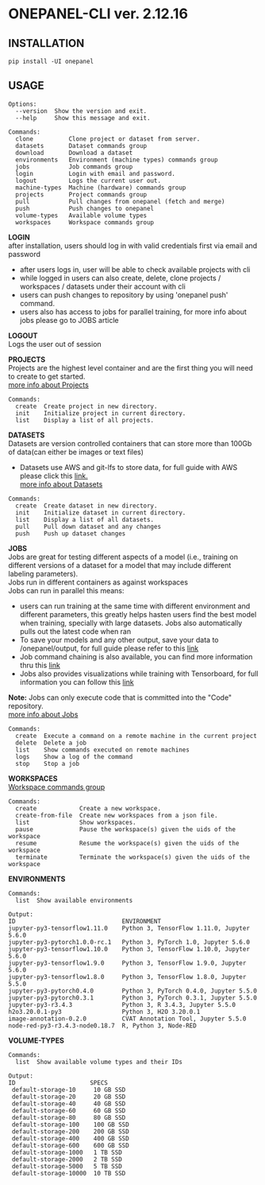 # ONEPANEL-CLI ver. 2.12.16

## INSTALLATION
```
pip install -UI onepanel
```

## USAGE  
```
Options:  
  --version  Show the version and exit.  
  --help     Show this message and exit.

Commands:  
  clone          Clone project or dataset from server.  
  datasets       Dataset commands group  
  download       Download a dataset  
  environments   Environment (machine types) commands group  
  jobs           Job commands group  
  login          Login with email and password.  
  logout         Logs the current user out.  
  machine-types  Machine (hardware) commands group  
  projects       Project commands group  
  pull           Pull changes from onepanel (fetch and merge)  
  push           Push changes to onepanel  
  volume-types   Available volume types  
  workspaces     Workspace commands group
 ```

**LOGIN**  
after installation, users should log in with valid credentials first via email and password
  - after users logs in, user will be able to check available projects with cli
  - while logged in users can also create, delete, clone projects / workspaces / datasets under their account with cli
  - users can push changes to repository by using 'onepanel push' command.
  - users also has access to jobs for parallel training, for more info about jobs please go to JOBS article

**LOGOUT**  
Logs the user out of session

**PROJECTS**  
Projects are the highest level container and are the first thing you will need to create to get started.  
[more info about Projects](https://help.onepanel.io/projects/creating-projects/creating-projects)
```
Commands:
  create  Create project in new directory.
  init    Initialize project in current directory.
  list    Display a list of all projects.
```

**DATASETS**  
Datasets are version controlled containers that can store more than 100Gb of data(can either be images or text files)
 - Datasets use AWS and git-lfs to store data, for full guide with AWS please click this [link.](https://help.onepanel.io/datasets/creating-datasets-from-aws-s3)  
[more info about Datasets](https://help.onepanel.io/datasets/creating-datasets)
```
Commands:
  create  Create dataset in new directory.
  init    Initialize dataset in current directory.
  list    Display a list of all datasets.
  pull    Pull down dataset and any changes
  push    Push up dataset changes
```

**JOBS**  
Jobs are great for testing different aspects of a model (i.e., training on different versions of a dataset for a model that may include different labeling parameters).  
Jobs run in different containers as against workspaces  
Jobs can run in parallel this means:
  - users can run training at the same time with different environment and different parameters, this greatly helps hasten users find the best model when training, specially with large datasets.
Jobs also automatically pulls out the latest code when ran  
 - To save your models and any other output, save your data to /onepanel/output, for full guide please refer to this [link](https://help.onepanel.io/jobs/job-output)
 - Job command chaining is also available, you can find more information thru this [link](https://help.onepanel.io/jobs/job-command-chaining)
  - Jobs also provides visualizations while training with Tensorboard, for full information you can follow this [link](https://help.onepanel.io/jobs/tensorboard-visualizations-in-jobs)

**Note:** Jobs can only execute code that is committed into the "Code" repository.  
[more info about Jobs](https://help.onepanel.io/jobs/creating-jobs)
```
Commands:
  create  Execute a command on a remote machine in the current project
  delete  Delete a job
  list    Show commands executed on remote machines
  logs    Show a log of the command
  stop    Stop a job
```

**WORKSPACES**  
[Workspace commands group](https://help.onepanel.io/workspaces/creating-workspaces)
```
Commands:
  create            Create a new workspace.
  create-from-file  Create new workspaces from a json file.
  list              Show workspaces.
  pause             Pause the workspace(s) given the uids of the workspace
  resume            Resume the workspace(s) given the uids of the workspace
  terminate         Terminate the workspace(s) given the uids of the workspace
```

**ENVIRONMENTS**  
```
Commands:
  list  Show available environments
  
Output:
ID                              ENVIRONMENT
jupyter-py3-tensorflow1.11.0    Python 3, TensorFlow 1.11.0, Jupyter 5.6.0
jupyter-py3-pytorch1.0.0-rc.1   Python 3, PyTorch 1.0, Jupyter 5.6.0
jupyter-py3-tensorflow1.10.0    Python 3, TensorFlow 1.10.0, Jupyter 5.6.0
jupyter-py3-tensorflow1.9.0     Python 3, TensorFlow 1.9.0, Jupyter 5.6.0
jupyter-py3-tensorflow1.8.0     Python 3, TensorFlow 1.8.0, Jupyter 5.5.0
jupyter-py3-pytorch0.4.0        Python 3, PyTorch 0.4.0, Jupyter 5.5.0
jupyter-py3-pytorch0.3.1        Python 3, PyTorch 0.3.1, Jupyter 5.5.0
jupyter-py3-r3.4.3              Python 3, R 3.4.3, Jupyter 5.5.0
h2o3.20.0.1-py3                 Python 3, H2O 3.20.0.1
image-annotation-0.2.0          CVAT Annotation Tool, Jupyter 5.5.0
node-red-py3-r3.4.3-node0.18.7  R, Python 3, Node-RED
```

**VOLUME-TYPES**  
```
Commands:
  list  Show available volume types and their IDs

Output:
ID                     SPECS
 default-storage-10     10 GB SSD
 default-storage-20     20 GB SSD
 default-storage-40     40 GB SSD
 default-storage-60     60 GB SSD
 default-storage-80     80 GB SSD
 default-storage-100    100 GB SSD
 default-storage-200    200 GB SSD
 default-storage-400    400 GB SSD
 default-storage-600    600 GB SSD
 default-storage-1000   1 TB SSD
 default-storage-2000   2 TB SSD
 default-storage-5000   5 TB SSD
 default-storage-10000  10 TB SSD
```
